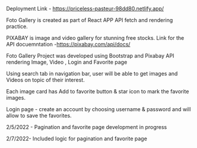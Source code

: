 
Deployment Link - https://priceless-pasteur-98dd80.netlify.app/

Foto Gallery is created as part of React APP API fetch and rendering practice.

PIXABAY is image and video gallery for stunning free stocks. Link for the API docuemntation -https://pixabay.com/api/docs/

Foto Gallery Project was developed using Bootstrap and Pixabay API rendering Image, Video , Login and Favorite page 

Using search tab in navigation bar, user will be able to get images and Videos on topic of their interest.

Each image card has Add to favorite button & star icon to mark the favorite images.

Login page - create an account by choosing username & password and will allow to save the favorites.

2/5/2022 - Pagination and favorite page development in progress

2/7/2022- Included logic for pagination and favorite page


